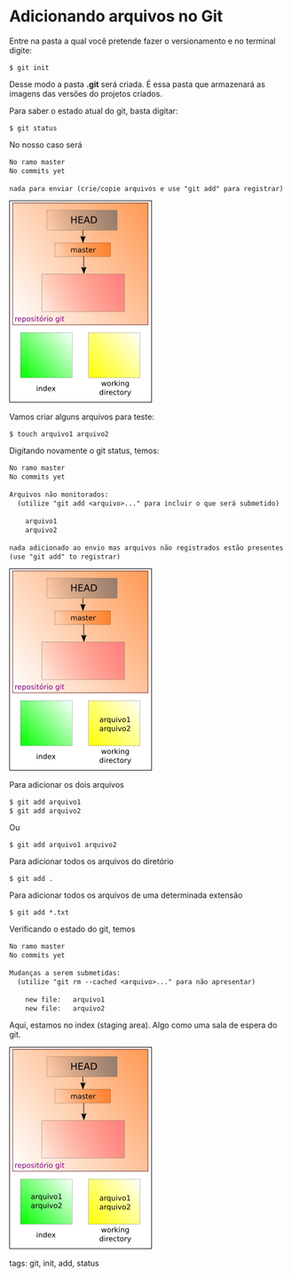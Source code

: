 # Adicionando arquivos no Git

Entre na pasta a qual você pretende fazer o versionamento e no terminal digite:
```
$ git init
```
Desse modo a pasta **.git** será criada. É essa pasta que armazenará as imagens das versões do projetos criados.

Para saber o estado atual do git, basta digitar:
```
$ git status
```
No nosso caso será
```
No ramo master
No commits yet

nada para enviar (crie/copie arquivos e use "git add" para registrar)
```

![fluxo inicial do git](./img/fluxoGit1.png)

Vamos criar alguns arquivos para teste:
```
$ touch arquivo1 arquivo2
```
Digitando novamente o git status, temos:
```
No ramo master
No commits yet

Arquivos não monitorados:
  (utilize "git add <arquivo>..." para incluir o que será submetido)

	arquivo1
	arquivo2

nada adicionado ao envio mas arquivos não registrados estão presentes (use "git add" to registrar)
```

![working directory com dois arquivos](./img/fluxoGit2.png)

Para adicionar os dois arquivos
```
$ git add arquivo1
$ git add arquivo2
```
Ou
```
$ git add arquivo1 arquivo2
```

Para adicionar todos os arquivos do diretório
```
$ git add .
```

Para adicionar todos os arquivos de uma determinada extensão
```
$ git add *.txt
```

Verificando o estado do git, temos
```
No ramo master
No commits yet

Mudanças a serem submetidas:
  (utilize "git rm --cached <arquivo>..." para não apresentar)

	new file:   arquivo1
	new file:   arquivo2
```
Aqui, estamos no index (staging area). Algo como uma sala de espera do git.

![arquivos no index](./img/fluxoGit3.png)

tags: git, init, add, status
